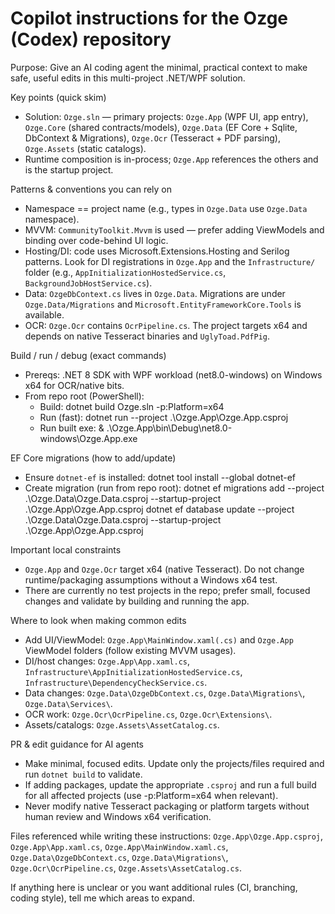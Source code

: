
# Copilot instructions for the Ozge (Codex) repository

Purpose: Give an AI coding agent the minimal, practical context to make safe, useful edits in this multi-project .NET/WPF solution.

Key points (quick skim)
- Solution: `Ozge.sln` — primary projects: `Ozge.App` (WPF UI, app entry), `Ozge.Core` (shared contracts/models), `Ozge.Data` (EF Core + Sqlite, DbContext & Migrations), `Ozge.Ocr` (Tesseract + PDF parsing), `Ozge.Assets` (static catalogs).
- Runtime composition is in-process; `Ozge.App` references the others and is the startup project.

Patterns & conventions you can rely on
- Namespace == project name (e.g., types in `Ozge.Data` use `Ozge.Data` namespace).
- MVVM: `CommunityToolkit.Mvvm` is used — prefer adding ViewModels and binding over code-behind UI logic.
- Hosting/DI: code uses Microsoft.Extensions.Hosting and Serilog patterns. Look for DI registrations in `Ozge.App` and the `Infrastructure/` folder (e.g., `AppInitializationHostedService.cs`, `BackgroundJobHostService.cs`).
- Data: `OzgeDbContext.cs` lives in `Ozge.Data`. Migrations are under `Ozge.Data/Migrations` and `Microsoft.EntityFrameworkCore.Tools` is available.
- OCR: `Ozge.Ocr` contains `OcrPipeline.cs`. The project targets x64 and depends on native Tesseract binaries and `UglyToad.PdfPig`.

Build / run / debug (exact commands)
- Prereqs: .NET 8 SDK with WPF workload (net8.0-windows) on Windows x64 for OCR/native bits.
- From repo root (PowerShell):
  - Build: dotnet build Ozge.sln -p:Platform=x64
  - Run (fast): dotnet run --project .\Ozge.App\Ozge.App.csproj
  - Run built exe: & .\Ozge.App\bin\Debug\net8.0-windows\Ozge.App.exe

EF Core migrations (how to add/update)
- Ensure `dotnet-ef` is installed: dotnet tool install --global dotnet-ef
- Create migration (run from repo root):
  dotnet ef migrations add <Name> --project .\Ozge.Data\Ozge.Data.csproj --startup-project .\Ozge.App\Ozge.App.csproj
  dotnet ef database update --project .\Ozge.Data\Ozge.Data.csproj --startup-project .\Ozge.App\Ozge.App.csproj

Important local constraints
- `Ozge.App` and `Ozge.Ocr` target x64 (native Tesseract). Do not change runtime/packaging assumptions without a Windows x64 test.
- There are currently no test projects in the repo; prefer small, focused changes and validate by building and running the app.

Where to look when making common edits
- Add UI/ViewModel: `Ozge.App\MainWindow.xaml(.cs)` and `Ozge.App` ViewModel folders (follow existing MVVM usages).
- DI/host changes: `Ozge.App\App.xaml.cs`, `Infrastructure\AppInitializationHostedService.cs`, `Infrastructure\DependencyCheckService.cs`.
- Data changes: `Ozge.Data\OzgeDbContext.cs`, `Ozge.Data\Migrations\`, `Ozge.Data\Services\`.
- OCR work: `Ozge.Ocr\OcrPipeline.cs`, `Ozge.Ocr\Extensions\`.
- Assets/catalogs: `Ozge.Assets\AssetCatalog.cs`.

PR & edit guidance for AI agents
- Make minimal, focused edits. Update only the projects/files required and run `dotnet build` to validate.
- If adding packages, update the appropriate `.csproj` and run a full build for all affected projects (use -p:Platform=x64 when relevant).
- Never modify native Tesseract packaging or platform targets without human review and Windows x64 verification.

Files referenced while writing these instructions: `Ozge.App\Ozge.App.csproj`, `Ozge.App\App.xaml.cs`, `Ozge.App\MainWindow.xaml.cs`, `Ozge.Data\OzgeDbContext.cs`, `Ozge.Data\Migrations\`, `Ozge.Ocr\OcrPipeline.cs`, `Ozge.Assets\AssetCatalog.cs`.

If anything here is unclear or you want additional rules (CI, branching, coding style), tell me which areas to expand.
